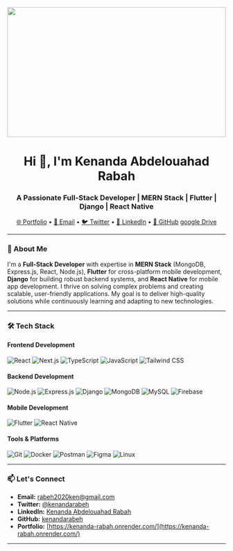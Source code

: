 <img align="center" width="100%" height="300" src="https://i.pinimg.com/originals/d4/81/f3/d481f3c72e283309071f79e01b05c06d.gif">

<h1 align="center">Hi 👋, I'm Kenanda Abdelouahad Rabah</h1>
<h3 align="center">A Passionate Full-Stack Developer | MERN Stack | Flutter | Django | React Native</h3>

<p align="center">
  <a href="https://kenanda-rabah.onrender.com/" target="_blank">🌐 Portfolio</a> •
  <a href="mailto:rabeh2020ken@gmail.com">📧 Email</a> •
  <a href="https://twitter.com/kenandarabeh" target="_blank">🐦 Twitter</a> •
  <a href="https://linkedin.com/in/kenanda-abdelouahad-rabah" target="_blank">💼 LinkedIn</a> •
  <a href="https://github.com/kenandarabeh" target="_blank">🐙 GitHub</a>
  <a href="https://drive.google.com/drive/folders/1A7inlXrKK_Oexvnuy9N9o0IUd7WC9oG9?usp" target="_blank"> google Drive</a>
</p>

---

### 🚀 About Me

I'm a **Full-Stack Developer** with expertise in **MERN Stack** (MongoDB, Express.js, React, Node.js), **Flutter** for cross-platform mobile development, **Django** for building robust backend systems, and **React Native** for mobile app development. I thrive on solving complex problems and creating scalable, user-friendly applications. My goal is to deliver high-quality solutions while continuously learning and adapting to new technologies.

---

### 🛠️ Tech Stack

#### Frontend Development
![React](https://img.shields.io/badge/-React-61DAFB?logo=react&logoColor=white)
![Next.js](https://img.shields.io/badge/-Next.js-000000?logo=next.js&logoColor=white)
![TypeScript](https://img.shields.io/badge/-TypeScript-3178C6?logo=typescript&logoColor=white)
![JavaScript](https://img.shields.io/badge/-JavaScript-F7DF1E?logo=javascript&logoColor=black)
![Tailwind CSS](https://img.shields.io/badge/-Tailwind_CSS-38B2AC?logo=tailwind-css&logoColor=white)

#### Backend Development
![Node.js](https://img.shields.io/badge/-Node.js-339933?logo=node.js&logoColor=white)
![Express.js](https://img.shields.io/badge/-Express.js-000000?logo=express&logoColor=white)
![Django](https://img.shields.io/badge/-Django-092E20?logo=django&logoColor=white)
![MongoDB](https://img.shields.io/badge/-MongoDB-47A248?logo=mongodb&logoColor=white)
![MySQL](https://img.shields.io/badge/-MySQL-4479A1?logo=mysql&logoColor=white)
![Firebase](https://img.shields.io/badge/-Firebase-FFCA28?logo=firebase&logoColor=black)

#### Mobile Development
![Flutter](https://img.shields.io/badge/-Flutter-02569B?logo=flutter&logoColor=white)
![React Native](https://img.shields.io/badge/-React_Native-61DAFB?logo=react&logoColor=white)

#### Tools & Platforms
![Git](https://img.shields.io/badge/-Git-F05032?logo=git&logoColor=white)
![Docker](https://img.shields.io/badge/-Docker-2496ED?logo=docker&logoColor=white)
![Postman](https://img.shields.io/badge/-Postman-FF6C37?logo=postman&logoColor=white)
![Figma](https://img.shields.io/badge/-Figma-F24E1E?logo=figma&logoColor=white)
![Linux](https://img.shields.io/badge/-Linux-FCC624?logo=linux&logoColor=black)

---

### 📫 Let's Connect

- **Email:** [rabeh2020ken@gmail.com](mailto:rabeh2020ken@gmail.com)
- **Twitter:** [@kenandarabeh](https://twitter.com/kenandarabeh)
- **LinkedIn:** [Kenanda Abdelouahad Rabah](https://linkedin.com/in/kenanda-abdelouahad-rabah)
- **GitHub:** [kenandarabeh](https://github.com/kenandarabeh)
- **Portfolio:** [https://kenanda-rabah.onrender.com/](https://kenanda-rabah.onrender.com/)

---
